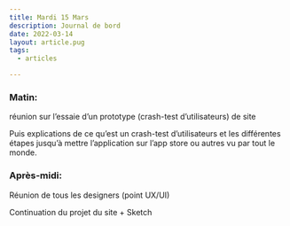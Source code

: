 ```yaml
---
title: Mardi 15 Mars
description: Journal de bord
date: 2022-03-14
layout: article.pug
tags:
  - articles

---
```


### Matin:
réunion sur l’essaie d’un prototype (crash-test d’utilisateurs) de site
<!-- pourquoi on teste? -->
Puis explications de ce qu’est un crash-test d’utilisateurs et les différentes étapes jusqu’à mettre l’application sur l’app store ou autres vu par tout le monde.
<!-- ben c'est quoi un crash test -->

### Après-midi:
Réunion de tous les designers (point UX/UI)
<!-- comment l'équipe est structurée différents métiers (ui, ux, po, dev) -->
Continuation du projet du site + Sketch
<!-- symboles? lien de la vidéo -->
